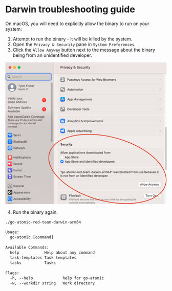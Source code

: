 # Darwin troubleshooting guide

On macOS, you will need to explicitly allow the binary to run on your system:

1. Attempt to run the binary - it will be killed by the system.
2. Open the `Privacy & Security` pane in `System Preferences`.
3. Click the `Allow Anyway` button next to the message about the binary being from an unidentified developer.

![How to allowlist the binary](add-to-allowlist.png)

4. Run the binary again.

```bash
./go-atomic-red-team-darwin-arm64
```

```text
Usage:
  go-atomic [command]

Available Commands:
  help           Help about any command
  task-templates Task templates
  tasks          Tasks

Flags:
  -h, --help             help for go-atomic
  -w, --workdir string   Work directory
```